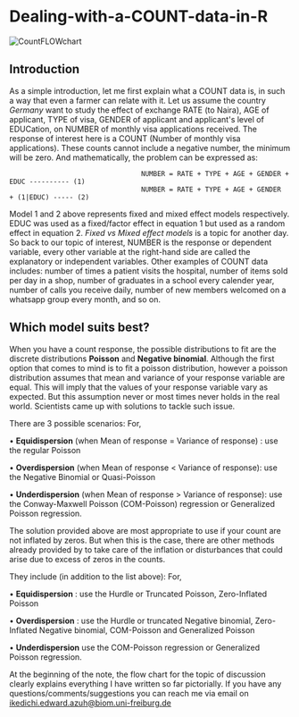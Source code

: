 # Dealing-with-a-COUNT-data-in-R

![CountFLOWchart](https://user-images.githubusercontent.com/124582074/216988012-a4fbcf69-fe10-4bd9-b342-1019b3d8483d.jpg)

## Introduction
As a simple introduction, let me first explain what a COUNT data is, in such a way that even a farmer can relate with it. Let us assume the country *Germany* want to
study the effect of exchange RATE (to Naira), AGE of applicant, TYPE of visa, GENDER of applicant and applicant's level of EDUCation, on NUMBER of monthly visa applications received. The response of interest here is a COUNT (Number of monthly visa applications). These counts cannot include a negative number, the minimum will be zero. And mathematically, the problem can be expressed as:  

                                     NUMBER = RATE + TYPE + AGE + GENDER + EDUC ---------- (1)  
                                     NUMBER = RATE + TYPE + AGE + GENDER  + (1|EDUC) ----- (2)  
                                     
Model 1 and 2 above represents fixed and mixed effect models respectively. EDUC was used as a fixed/factor effect in equation 1 but used as a random effect in equation 2. *Fixed vs Mixed effect models* is a topic for another day. So back to our topic of interest, NUMBER is the response or dependent variable, every other variable at the right-hand side are called the explanatory or independent variables. Other examples of COUNT data includes: number of times a patient visits the hospital, number of items sold per day in a shop, number of graduates in a school every calender year, number of calls you receive daily, number of new members welcomed on a whatsapp group every month, and so on.

## Which model suits best?
When you have a count response, the possible distributions to fit are the discrete distributions **Poisson** and **Negative binomial**. Although the first option that comes to mind is to fit a poisson distribution, however a poisson distribution assumes that mean and variance of your response variable are equal. This will imply that the values of your response variable vary as expected. But this assumption never or most times never holds in the real world. Scientists came up with solutions to tackle such issue. 

There are 3 possible scenarios: For,

   • **Equidispersion** (when Mean of response = Variance of response) : use the regular Poisson
   
   • **Overdispersion** (when Mean of response < Variance of response): use the Negative Binomial or Quasi-Poisson
   
   • **Underdispersion** (when Mean of response > Variance of response): use the Conway-Maxwell Poisson (COM-Poisson) regression or Generalized Poisson regression.

The solution provided above are most appropriate to use if your count are not inflated by zeros. But when this is the case, there are other methods already provided by to take care of the inflation or disturbances that could arise due to excess of zeros in the counts. 

They include (in addition to the list above): For,

• **Equidispersion** : use the Hurdle or Truncated Poisson, Zero-Inflated Poisson

• **Overdispersion** : use the Hurdle or truncated Negative binomial, Zero-Inflated Negative binomial, COM-Poisson and Generalized Poisson

• **Underdispersion** use the COM-Poisson regression or Generalized Poisson regression.

At the beginning of the note, the flow chart for the topic of discussion clearly explains everything I have written so far pictorially. If you have any questions/comments/suggestions you can reach me via email on ikedichi.edward.azuh@biom.uni-freiburg.de
